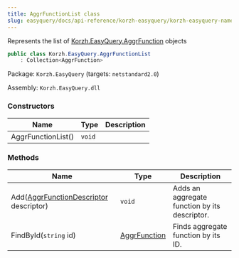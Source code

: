 ```yaml
---
title: AggrFunctionList class
slug: easyquery/docs/api-reference/korzh-easyquery/korzh-easyquery-namespace/aggrfunctionlist-class
---
```



Represents the list of [Korzh.EasyQuery.AggrFunction](/api-reference/korzh-easyquery/korzh-easyquery-namespace/aggrfunction-class) objects
```csharp
public class Korzh.EasyQuery.AggrFunctionList
    : Collection<AggrFunction>

```
Package: `Korzh.EasyQuery` (targets: `netstandard2.0`)

Assembly: `Korzh.EasyQuery.dll`

### Constructors

| Name | Type | Description | 
| --- | --- | --- | 
| AggrFunctionList() | `void` |  | 


### Methods

| Name | Type | Description | 
| --- | --- | --- | 
| Add([AggrFunctionDescriptor](/api-reference/korzh-easyquery/korzh-easyquery-namespace/aggrfunctiondescriptor-struct) descriptor) | `void` | Adds an aggregate function by its descriptor. | 
| FindById(`string` id) | [AggrFunction](/api-reference/korzh-easyquery/korzh-easyquery-namespace/aggrfunction-class) | Finds aggregate function by its ID. |